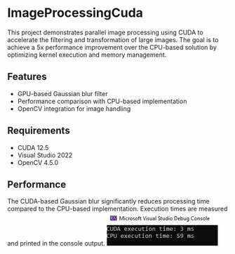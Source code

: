 # ImageProcessingCuda

This project demonstrates parallel image processing using CUDA to accelerate the filtering and transformation of large images. The goal is to achieve a 5x performance improvement over the CPU-based solution by optimizing kernel execution and memory management.

## Features

- GPU-based Gaussian blur filter
- Performance comparison with CPU-based implementation
- OpenCV integration for image handling

## Requirements

- CUDA 12.5
- Visual Studio 2022
- OpenCV 4.5.0

## Performance

The CUDA-based Gaussian blur significantly reduces processing time compared to the CPU-based implementation. Execution times are measured and printed in the console output.
![Comparison of CPU and GPU execution times](Images/result.jpg)